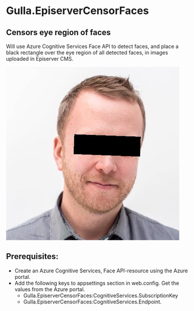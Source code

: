 # Gulla.EpiserverCensorFaces

## Censors eye region of faces
Will use Azure Cognitive Services Face API to detect faces, and place a black rectangle over the eye region of all detected faces, in images uploaded in Episerver CMS.

![Censored](images/censored.jpg)

## Prerequisites:
* Create an Azure Cognitive Services, Face API-resource using the Azure portal.
* Add the following keys to appsettings section in web.config. Get the values from the Azure portal.  
  - Gulla.EpiserverCensorFaces:CognitiveServices.SubscriptionKey
  - Gulla.EpiserverCensorFaces:CognitiveServices.Endpoint. 